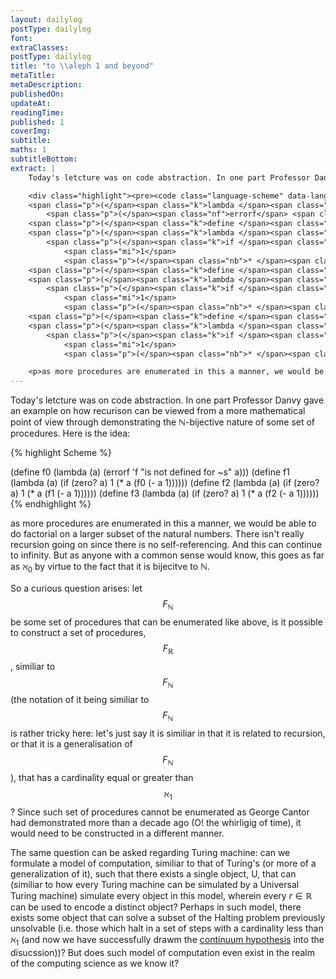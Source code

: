 ```yaml
---
layout: dailylog
postType: dailylog
font: 
extraClasses: 
postType: dailylog
title: "to \\aleph 1 and beyond"
metaTitle:
metaDescription: 
publishedOn: 
updateAt: 
readingTime: 
published: 1
coverImg: 
subtitle:
maths: 1
subtitleBottom:
extract: |
    Today's letcture was on code abstraction. In one part Professor Danvy gave an example on how recurison can be viewed from a more mathematical point of view through demonstrating the <span class="MathJax" id="MathJax-Element-1-Frame"><nobr><span class="math" id="MathJax-Span-1" role="math" style="width: 0.911em; display: inline-block;"><span style="display: inline-block; position: relative; width: 0.751em; height: 0px; font-size: 117%;"><span style="position: absolute; clip: rect(1.765em 1000em 2.727em -999.997em); top: -2.561em; left: 0.003em;"><span class="mrow" id="MathJax-Span-2"><span class="texatom" id="MathJax-Span-3"><span class="mrow" id="MathJax-Span-4"><span class="mi" id="MathJax-Span-5" style="font-family: STIXGeneral-Regular;">ℕ</span></span></span></span><span style="display: inline-block; width: 0px; height: 2.567em;"></span></span></span><span style="border-left-width: 0.003em; border-left-style: solid; display: inline-block; overflow: hidden; width: 0px; height: 0.878em; vertical-align: -0.059em;"></span></span></nobr></span>-bijective nature of some set of procedures. Here is the idea:

    <div class="highlight"><pre><code class="language-scheme" data-lang="scheme"><span class="p">(</span><span class="k">define </span><span class="nv">f0</span>
    <span class="p">(</span><span class="k">lambda </span><span class="p">(</span><span class="nf">a</span><span class="p">)</span>
        <span class="p">(</span><span class="nf">errorf</span> <span class="ss">'f</span> <span class="s">"is not defined for ~s"</span> <span class="nv">a</span><span class="p">)))</span>
    <span class="p">(</span><span class="k">define </span><span class="nv">f1</span>
    <span class="p">(</span><span class="k">lambda </span><span class="p">(</span><span class="nf">a</span><span class="p">)</span>
        <span class="p">(</span><span class="k">if </span><span class="p">(</span><span class="nb">zero? </span><span class="nv">a</span><span class="p">)</span>
            <span class="mi">1</span>
            <span class="p">(</span><span class="nb">* </span><span class="nv">a</span> <span class="p">(</span><span class="nf">f0</span> <span class="p">(</span><span class="nb">- </span><span class="nv">a</span> <span class="mi">1</span><span class="p">))))))</span>
    <span class="p">(</span><span class="k">define </span><span class="nv">f2</span>
    <span class="p">(</span><span class="k">lambda </span><span class="p">(</span><span class="nf">a</span><span class="p">)</span>
        <span class="p">(</span><span class="k">if </span><span class="p">(</span><span class="nb">zero? </span><span class="nv">a</span><span class="p">)</span>
            <span class="mi">1</span>
            <span class="p">(</span><span class="nb">* </span><span class="nv">a</span> <span class="p">(</span><span class="nf">f1</span> <span class="p">(</span><span class="nb">- </span><span class="nv">a</span> <span class="mi">1</span><span class="p">))))))</span>
    <span class="p">(</span><span class="k">define </span><span class="nv">f3</span>
    <span class="p">(</span><span class="k">lambda </span><span class="p">(</span><span class="nf">a</span><span class="p">)</span>
        <span class="p">(</span><span class="k">if </span><span class="p">(</span><span class="nb">zero? </span><span class="nv">a</span><span class="p">)</span>
            <span class="mi">1</span>
            <span class="p">(</span><span class="nb">* </span><span class="nv">a</span> <span class="p">(</span><span class="nf">f2</span> <span class="p">(</span><span class="nb">- </span><span class="nv">a</span> <span class="mi">1</span><span class="p">))))))</span></code></pre></div>

    <p>as more procedures are enumerated in this a manner, we would be able to do factorial on a bigger subset of the natural numbers. There isn’t really recursion going on since there is no self-referencing. And this can continue to infinity. But as anyone with a common sense would know, this goes as far as <span class="MathJax_Preview" style="color: inherit;"></span><span class="MathJax" id="MathJax-Element-2-Frame"><nobr><span class="math" id="MathJax-Span-6" role="math" style="width: 1.392em; display: inline-block;"><span style="display: inline-block; position: relative; width: 1.178em; height: 0px; font-size: 117%;"><span style="position: absolute; clip: rect(1.338em 1000em 2.513em -999.997em); top: -2.188em; left: 0.003em;"><span class="mrow" id="MathJax-Span-7"><span class="msubsup" id="MathJax-Span-8"><span style="display: inline-block; position: relative; width: 1.124em; height: 0px;"><span style="position: absolute; clip: rect(3.154em 1000em 4.169em -999.997em); top: -4.004em; left: 0.003em;"><span class="mi" id="MathJax-Span-9" style="font-family: STIXGeneral-Regular;">ℵ</span><span style="display: inline-block; width: 0px; height: 4.009em;"></span></span><span style="position: absolute; top: -3.843em; left: 0.697em;"><span class="mn" id="MathJax-Span-10" style="font-size: 70.7%; font-family: STIXGeneral-Regular;">0</span><span style="display: inline-block; width: 0px; height: 4.009em;"></span></span></span></span></span><span style="display: inline-block; width: 0px; height: 2.193em;"></span></span></span><span style="border-left-width: 0.003em; border-left-style: solid; display: inline-block; overflow: hidden; width: 0px; height: 1.128em; vertical-align: -0.247em;"></span></span></nobr></span><script type="math/tex" id="MathJax-Element-2">\aleph_0</script> by virtue to the fact that it is bijecitve to <span class="MathJax_Preview" style="color: inherit;"></span><span class="MathJax" id="MathJax-Element-3-Frame"><nobr><span class="math" id="MathJax-Span-11" role="math" style="width: 0.911em; display: inline-block;"><span style="display: inline-block; position: relative; width: 0.751em; height: 0px; font-size: 117%;"><span style="position: absolute; clip: rect(1.765em 1000em 2.727em -999.997em); top: -2.561em; left: 0.003em;"><span class="mrow" id="MathJax-Span-12"><span class="texatom" id="MathJax-Span-13"><span class="mrow" id="MathJax-Span-14"><span class="mi" id="MathJax-Span-15" style="font-family: STIXGeneral-Regular;">ℕ</span></span></span></span><span style="display: inline-block; width: 0px; height: 2.567em;"></span></span></span><span style="border-left-width: 0.003em; border-left-style: solid; display: inline-block; overflow: hidden; width: 0px; height: 0.878em; vertical-align: -0.059em;"></span></span></nobr></span><script type="math/tex" id="MathJax-Element-3">\mathbb{N}</script>.</p>
---
```


Today's letcture was on code abstraction. In one part Professor Danvy gave an example on how recurison can be viewed from a more mathematical point of view through demonstrating the $\mathbb{N}$-bijective nature of some set of procedures. Here is the idea:

{% highlight Scheme %}

(define f0
    (lambda (a)
        (errorf 'f "is not defined for ~s" a)))
(define f1
    (lambda (a)
        (if (zero? a)
            1
            (* a (f0 (- a 1))))))
(define f2
    (lambda (a)
        (if (zero? a)
            1
            (* a (f1 (- a 1))))))
(define f3
    (lambda (a)
        (if (zero? a)
            1
            (* a (f2 (- a 1))))))
{% endhighlight %}

as more procedures are enumerated in this a manner, we would be able to do factorial on a larger subset of the natural numbers. There isn't really recursion going on since there is no self-referencing. And this can continue to infinity. But as anyone with a common sense would know, this goes as far as $\aleph_0$ by virtue to the fact that it is bijecitve to $\mathbb{N}$.

So a curious question arises: let $$F_{\mathbb{N}}$$ be some set of procedures that can be enumerated like above, is it possible to construct a set of procedures, $$F_{\mathbb{R}}$$, similiar to $$F_{\mathbb{N}}$$ (the notation of it being similiar to $$F_{\mathbb{N}}$$ is rather tricky here: let's just say it is similiar in that it is related to recursion, or that it is a generalisation of $$F_{\mathbb{N}}$$), that has a cardinality equal or greater than $$\aleph_1$$? Since such set of procedures cannot be enumerated as George Cantor had demonstrated more than a decade ago (O! the whirligig of time), it would need to be constructed in a different manner.

The same question can be asked regarding Turing machine: can we formulate a model of computation, similiar to that of Turing's (or more of a generalization of it), such that there exists a single object, U, that can (similiar to how every Turing machine can be simulated by a Universal Turing machine) simulate every object in this model, wherein every $r \in \mathbb{R}$ can be used to encode a distinct object? Perhaps in such model, there exists some object that can solve a subset of the Halting problem previously unsolvable (i.e. those which halt in a set of steps with a cardinality less than $\aleph_1$ (and now we have successfully drawm the [continuum hypothesis](http://plato.stanford.edu/entries/continuum-hypothesis/) into the disucssion))? But does such model of computation even exist in the realm of the computing science as we know it? 

